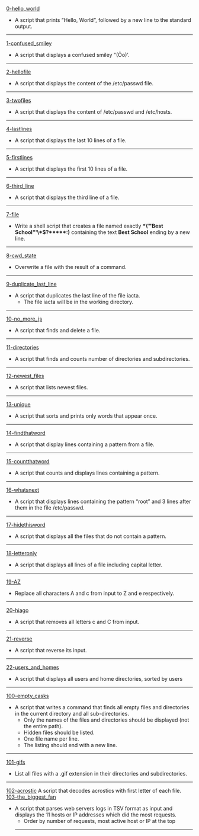 [0-hello_world](https://github.com/Didimukhtar/alx-system_engineering-devops/blob/b543087b6c790ad67563d6b94009e833888c379c/0x02-shell_redirections/0-hello_world)
- A script that prints “Hello, World”, followed by a new line to the standard output.
---
[1-confused_smiley](https://github.com/Didimukhtar/alx-system_engineering-devops/blob/b543087b6c790ad67563d6b94009e833888c379c/0x02-shell_redirections/1-confused_smiley)
- A  script that displays a confused smiley "(Ôo)'.
---
[ 2-hellofile](https://github.com/Didimukhtar/alx-system_engineering-devops/blob/b543087b6c790ad67563d6b94009e833888c379c/0x02-shell_redirections/2-hellofile)
- A script that displays the content of the /etc/passwd file.
---
[3-twofiles](https://github.com/Didimukhtar/alx-system_engineering-devops/blob/b543087b6c790ad67563d6b94009e833888c379c/0x02-shell_redirections/3-twofiles)
- A script that displays the content of /etc/passwd and /etc/hosts.
---
[4-lastlines](https://github.com/Didimukhtar/alx-system_engineering-devops/blob/b543087b6c790ad67563d6b94009e833888c379c/0x02-shell_redirections/4-lastlines)
- A script that displays the last 10 lines of a file.
---
[5-firstlines](https://github.com/Didimukhtar/alx-system_engineering-devops/blob/b543087b6c790ad67563d6b94009e833888c379c/0x02-shell_redirections/5-firstlines)
- A script that displays the first 10 lines of a file.
---
[6-third_line](https://github.com/Didimukhtar/alx-system_engineering-devops/blob/b543087b6c790ad67563d6b94009e833888c379c/0x02-shell_redirections/6-third_line)
- A script that displays the third line of a file.
---
[7-file](https://github.com/Didimukhtar/alx-system_engineering-devops/blob/b543087b6c790ad67563d6b94009e833888c379c/0x02-shell_redirections/7-file)
- Write a shell script that creates a file named exactly __\*\\'"Best School"\'\\*$\?\*\*\*\*\*:)__ containing the text __Best School__ ending by a new line.
---
[8-cwd_state](https://github.com/Didimukhtar/alx-system_engineering-devops/blob/b543087b6c790ad67563d6b94009e833888c379c/0x02-shell_redirections/8-cwd_state)
- Overwrite a file with the result of a command.
---
[9-duplicate_last_line](https://github.com/Didimukhtar/alx-system_engineering-devops/blob/b543087b6c790ad67563d6b94009e833888c379c/0x02-shell_redirections/9-duplicate_last_line)
- A script that duplicates the last line of the file iacta.
    - The file iacta will be in the working directory.
---
[10-no_more_js](https://github.com/Didimukhtar/alx-system_engineering-devops/blob/b543087b6c790ad67563d6b94009e833888c379c/0x02-shell_redirections/10-no_more_js)
- A script that finds and delete a file.
---
[11-directories](https://github.com/Didimukhtar/alx-system_engineering-devops/blob/b543087b6c790ad67563d6b94009e833888c379c/0x02-shell_redirections/11-directories)
- A script that finds and counts number of directories and subdirectories.
---
[12-newest_files](https://github.com/Didimukhtar/alx-system_engineering-devops/blob/b543087b6c790ad67563d6b94009e833888c379c/0x02-shell_redirections/12-newest_files)
- A script that lists newest files.
---
[13-unique](https://github.com/Didimukhtar/alx-system_engineering-devops/blob/b543087b6c790ad67563d6b94009e833888c379c/0x02-shell_redirections/13-unique)
- A script that sorts and prints only words that appear once.
---
[14-findthatword](https://github.com/Didimukhtar/alx-system_engineering-devops/blob/b543087b6c790ad67563d6b94009e833888c379c/0x02-shell_redirections/14-findthatword)
- A script that display lines containing a pattern from a file.
---
[15-countthatword](https://github.com/Didimukhtar/alx-system_engineering-devops/blob/b543087b6c790ad67563d6b94009e833888c379c/0x02-shell_redirections/15-countthatword)
- A script that counts and displays lines containing a pattern.
---
[16-whatsnext](https://github.com/Didimukhtar/alx-system_engineering-devops/blob/b543087b6c790ad67563d6b94009e833888c379c/0x02-shell_redirections/16-whatsnext)
- A script that displays lines containing the pattern “root” and 3 lines after them in the file /etc/passwd.
---
[17-hidethisword](https://github.com/Didimukhtar/alx-system_engineering-devops/blob/b543087b6c790ad67563d6b94009e833888c379c/0x02-shell_redirections/17-hidethisword)
- A script that displays all the files that do not contain a pattern.
---
[18-letteronly](https://github.com/Didimukhtar/alx-system_engineering-devops/blob/b543087b6c790ad67563d6b94009e833888c379c/0x02-shell_redirections/18-letteronly)
- A script that displays all lines of a file including capital letter.
---
[19-AZ](https://github.com/Didimukhtar/alx-system_engineering-devops/blob/b543087b6c790ad67563d6b94009e833888c379c/0x02-shell_redirections/19-AZ)
- Replace all characters A and c from input to Z and e respectively.
---
[20-hiago](https://github.com/Didimukhtar/alx-system_engineering-devops/blob/b543087b6c790ad67563d6b94009e833888c379c/0x02-shell_redirections/20-hiago)
- A script that removes all letters c and C from input.
---
[21-reverse](https://github.com/Didimukhtar/alx-system_engineering-devops/blob/b543087b6c790ad67563d6b94009e833888c379c/0x02-shell_redirections/21-reverse)
- A script that reverse its input.
---
[22-users_and_homes](https://github.com/Didimukhtar/alx-system_engineering-devops/blob/b543087b6c790ad67563d6b94009e833888c379c/0x02-shell_redirections/22-users_and_homes)
- A script that displays all users and home directories, sorted by users
---
[100-empty_casks](https://github.com/Didimukhtar/alx-system_engineering-devops/blob/b543087b6c790ad67563d6b94009e833888c379c/0x02-shell_redirections/100-empty_casks)
- A script that writes a command that finds all empty files and directories in the current directory and all sub-directories.
    - Only the names of the files and directories should be displayed (not the entire path).
    - Hidden files should be listed.
    - One file name per line.
    - The listing should end with a new line.
---
[101-gifs](https://github.com/Didimukhtar/alx-system_engineering-devops/blob/b543087b6c790ad67563d6b94009e833888c379c/0x02-shell_redirections/101-gifs)
- List all files with a .gif extension in their directories and subdirectories.
---
[102-acrostic](https://github.com/Didimukhtar/alx-system_engineering-devops/blob/b543087b6c790ad67563d6b94009e833888c379c/0x02-shell_redirections/102-acrostic)
A script that decodes acrostics with first letter of each file.
[103-the_biggest_fan](https://github.com/Didimukhtar/alx-system_engineering-devops/blob/b543087b6c790ad67563d6b94009e833888c379c/0x02-shell_redirections/103-the_biggest_fan)
- A script that parses web servers logs in TSV format as input and displays the 11 hosts or IP addresses which did the most requests.
    - Order by number of requests, most active host or IP at the top
    ---
    
